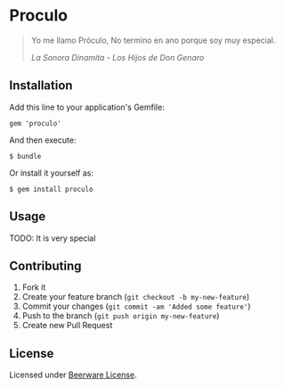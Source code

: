 # Proculo

> Yo me llamo Próculo,
> No termino en ano porque soy muy especial.
>
> *La Sonora Dinamita - Los Hijos de Don Genaro*

## Installation

Add this line to your application's Gemfile:

    gem 'proculo'

And then execute:

    $ bundle

Or install it yourself as:

    $ gem install proculo

## Usage

TODO: It is very special

## Contributing

1. Fork it
2. Create your feature branch (`git checkout -b my-new-feature`)
3. Commit your changes (`git commit -am 'Added some feature'`)
4. Push to the branch (`git push origin my-new-feature`)
5. Create new Pull Request

## License

Licensed under [Beerware License](http://en.wikipedia.org/wiki/Beerware).

